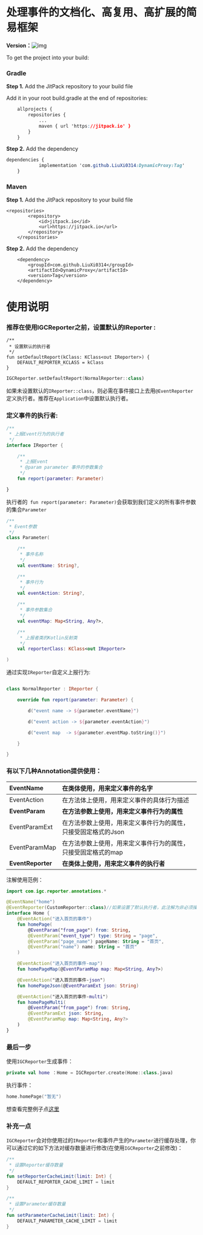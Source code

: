 # 处理事件的文档化、高复用、高扩展的简易框架
**Version：**![img](https://jitpack.io/v/LiuXi0314/DynamicProxy.svg)

To get  the project into your build:

### Gradle

**Step 1.** Add the JitPack repository to your build file

Add it in your root build.gradle at the end of repositories:

```css
	allprojects {
		repositories {
			...
			maven { url 'https://jitpack.io' }
		}
	}
```

**Step 2.** Add the dependency

```css
dependencies {
	        implementation 'com.github.LiuXi0314:DynamicProxy:Tag'
	}
```

### Maven

**Step 1.** Add the JitPack repository to your build file

```markup
<repositories>
		<repository>
		    <id>jitpack.io</id>
		    <url>https://jitpack.io</url>
		</repository>
	</repositories>
```

**Step 2.** Add the dependency

```markup
	<dependency>
	    <groupId>com.github.LiuXi0314</groupId>
	    <artifactId>DynamicProxy</artifactId>
	    <version>Tag</version>
	</dependency>
```

# 使用说明

### 推荐在使用**IGCReporter**之前，设置默认的**IReporter** :

```
/**
 * 设置默认的执行者
 */
fun setDefaultReport(kClass: KClass<out IReporter>) {
    DEFAULT_REPORTER_KCLASS = kClass
}
```

```kotlin
IGCReporter.setDefaultReport(NormalReporter::class)
```

如果未设置默认的`IReporter::class`，则必需在事件接口上去用`@EventReporter`定义执行者。推荐在`Application`中设置默认执行者。

### 定义事件的执行者:

```kotlin
/**
 * 上报Event行为的执行者
 */
interface IReporter {

    /**
     * 上报Event
     * @param parameter 事件的参数集合
     */
    fun report(parameter: Parameter)

}
```

执行者的` fun report(parameter: Parameter)`会获取到我们定义的所有事件参数的集合`Parameter`

```kotlin
/**
 * Event参数
 */
class Parameter(

    /**
     * 事件名称
     */
    val eventName: String?,

    /**
     * 事件行为
     */
    val eventAction: String?,

    /**
     * 事件参数集合
     */
    val eventMap: Map<String, Any?>,

    /**
     * 上报者类的Kotlin反射类
     */
    val reporterClass: KClass<out IReporter>

)
```

通过实现`IReporter`自定义上报行为:

```kotlin

class NormalReporter : IReporter {

    override fun report(parameter: Parameter) {

        d("event name -> ${parameter.eventName}")

        d("event action -> ${parameter.eventAction}")

        d("event map  -> ${parameter.eventMap.toString()}")

    }

}
```



### 有以下几种Annotation提供使用：

| EventName         | 在类体使用，用来定义事件的名字                               |
| :---------------- | :----------------------------------------------------------- |
| EventAction       | 在方法体上使用，用来定义事件的具体行为描述                   |
| **EventParam**    | **在方法参数上使用，用来定义事件行为的属性**                 |
| EventParamExt     | 在方法参数上使用，用来定义事件行为的属性，只接受固定格式的Json |
| EventParamMap     | 在方法参数上使用，用来定义事件行为的属性，只接受固定格式的map |
| **EventReporter** | **在类体上使用，用来定义事件的执行者**                       |

注解使用范例：

```kotlin
import com.igc.reporter.annotations.*

@EventName("home")
@EventReporter(CustomReporter::class)//如果设置了默认执行者，此注解为非必须操作。
interface Home {
    @EventAction("进入首页的事件")
    fun homePage(
        @EventParam("from_page") from: String,
        @EventParam("event_type") type: String = "page",
        @EventParam("page_name") pageName: String = "首页",
        @EventParam("name") name: String = "首页"
    )

    @EventAction("进入首页的事件-map")
    fun homePageMap(@EventParamMap map: Map<String, Any?>)

    @EventAction("进入首页的事件-json")
    fun homePageJson(@EventParamExt json: String)

    @EventAction("进入首页的事件-multi")
    fun homePageMulti(
        @EventParam("from_page") from: String,
        @EventParamExt json: String,
        @EventParamMap map: Map<String, Any?>
    )
}  		
```

 

### 最后一步	

使用``IGCReporter``生成事件：

```kotlin
private val home ：Home = IGCReporter.create(Home::class.java) 
```

执行事件：

```kotlin
home.homePage("暂无")
```

想查看完整例子点[这里](https://github.com/LiuXi0314/DynamicProxy/blob/master/demo/src/main/java/com/igc/reporter/demo/MainActivity.kt)

### 补充一点

``IGCReporter``会对你使用过的`IReporter`和事件产生的`Parameter`进行缓存处理，你可以通过它的如下方法对缓存数量进行修改(在使用`IGCReporter`之前修改)：

```kotlin
/**
 * 设置Reporter缓存数量
 */
fun setReporterCacheLimit(limit: Int) {
    DEFAULT_REPORTER_CACHE_LIMIT = limit
}

/**
 * 设置Parameter缓存数量
 */
fun setParameterCacheLimit(limit: Int) {
    DEFAULT_PARAMETER_CACHE_LIMIT = limit
}
```

